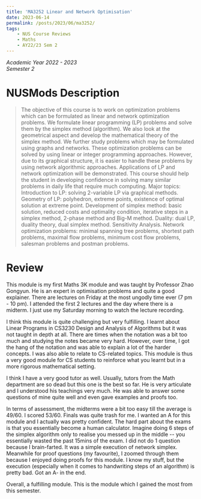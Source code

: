 ```yaml
---
title: 'MA3252 Linear and Network Optimisation'
date: 2023-06-14
permalink: /posts/2023/06/ma3252/
tags:
    - NUS Course Reviews
    - Maths
    - AY22/23 Sem 2
---
```


*Academic Year 2022 - 2023*  
*Semester 2*

# NUSMods Description
> The objective of this course is to work on optimization problems which can be formulated as linear and network optimization problems. We formulate linear programming (LP) problems and solve them by the simplex method (algorithm). We also look at the geometrical aspect and develop the mathematical theory of the simplex method. We further study problems which may be formulated using graphs and networks. These optimization problems can be solved by using linear or integer programming approaches. However, due to its graphical structure, it is easier to handle these problems by using network algorithmic approaches. Applications of LP and network optimization will be demonstrated. This course should help the student in developing confidence in solving many similar problems in daily life that require much computing. Major topics: Introduction to LP: solving 2-variable LP via graphical methods. Geometry of LP: polyhedron, extreme points, existence of optimal solution at extreme point. Development of simplex method: basic solution, reduced costs and optimality condition, iterative steps in a simplex method, 2-phase method and Big-M method. Duality: dual LP, duality theory, dual simplex method. Sensitivity Analysis. Network optimization problems: minimal spanning tree problems, shortest path problems, maximal flow problems, minimum cost flow problems, salesman problems and postman problems.

# Review
This module is my first Maths 3K module and was taught by Professor Zhao Gongyun. He is an expert in optimisation problems and quite a good explainer. There are lectures on Friday at the most ungodly time ever (7 pm - 10 pm). I attended the first 2 lectures and the day where there is a midterm. I just use my Saturday morning to watch the lecture recording.

I think this module is quite challenging but very fulfilling. I learnt about Linear Programs in CS3230 Design and Analysis of Algorithms but it was not taught in depth at all. There are times when the notation was a bit too much and studying the notes became very hard. However, over time, I got the hang of the notation and was able to explain a lot of the harder concepts. I was also able to relate to CS-related topics. This module is thus a very good module for CS students to reinforce what you learnt but in a more rigorous mathematical setting.

I think I have a very good tutor as well. Usually, tutors from the Math department are so dead but this one is the best so far. He is very articulate and I understood his teachings very much. He was able to answer some questions of mine quite well and even gave examples and proofs too.

In terms of assessment, the midterms were a bit too easy till the average is 49/60. I scored 53/60. Finals was quite trash for me. I wanted an A for this module and I actually was pretty confident. The hard part about the exams is that you essentially become a human calculator. Imagine doing 6 steps of the simplex algorithm only to realise you messed up in the middle -- you essentially wasted the past 15mins of the exam. I did not do 1 question because I brain-farted. It was a simple execution of network simplex. Meanwhile for proof questions (my favourite), I zoomed through them because I enjoyed doing proofs for this module. I know my stuff, but the execution (especially when it comes to handwriting steps of an algorithm) is pretty bad. Got an A- in the end.

Overall, a fulfilling module. This is the module which I gained the most from this semester.

